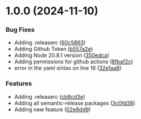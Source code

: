 # 1.0.0 (2024-11-10)


### Bug Fixes

* Adding .releaserc ([60c5863](https://github.com/nietzscheson/versioner/commit/60c58637637a5db725246c55dd157a14b7980a42))
* Adding Github Token ([b557a2e](https://github.com/nietzscheson/versioner/commit/b557a2e3ae1c092c91f11791e076ac7e3ab91117))
* Adding Node 20.8.1 version ([350edca](https://github.com/nietzscheson/versioner/commit/350edca97f20bfc4071b5f96650e79ff0e8d3845))
* Adding permissions for github actions ([8fbaf2c](https://github.com/nietzscheson/versioner/commit/8fbaf2cf068f00be2edfb0d06e6a58d06da6d9bf))
* error in the yaml sintax on line 16 ([32e1aa6](https://github.com/nietzscheson/versioner/commit/32e1aa69ada49d93688edb3aaba2348a55a41a62))


### Features

* Adding .releaserc ([cb8cd3e](https://github.com/nietzscheson/versioner/commit/cb8cd3ec48634d59cbf253280ed76aee5d2c3e57))
* Adding all semantic-release packages ([3c0fd38](https://github.com/nietzscheson/versioner/commit/3c0fd38839c656730a0eeb410ba147d332312ebf))
* Adding new feature ([02e8dd9](https://github.com/nietzscheson/versioner/commit/02e8dd9b5f359d0ac774aa9601887fb186e6c1b1))
